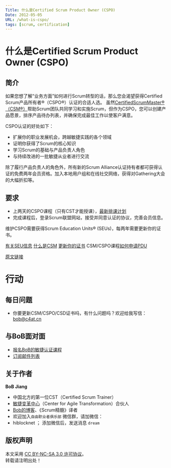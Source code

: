 ```yaml
---
Title: 什么是Certified Scrum Product Owner (CSPO)
Date: 2012-05-05
URL: /what-is-cspo/
tags: [scrum, certification]
---
```


# 什么是Certified Scrum Product Owner (CSPO)

## 简介
如果您想了解“业务方面”如何进行Scrum转型的话，那么您会渴望获得Certified Scrum产品所有者®（CSPO®）认证的合适人选。 虽然[CertifiedScrumMaster®（CSM®）](/what-is-csm)帮助Scrum团队共同学习和实施Scrum，但作为CSPO，您可以创建产品愿景，排序产品待办列表，并确保完成最佳工作以使客户满意。
 
CSPO认证的好处如下：

- 扩展你的职业发展机会，跨越敏捷实践的各个领域
- 证明你获得了Scrum的核心知识
- 学习Scrum的基础与产品负责人角色
- 与持续改进的一批敏捷从业者进行交流

除了履行产品负责人的角色外，所有新的Scrum Alliance认证持有者都可获得认证的免费两年会员资格。加入本地用户组和在线社交网络，获得对Gathering大会的大幅折扣等。

## 要求
- 上两天的CSPO课程（只有CST才能授课），[最新排课计划](http://yihuode.io/brands/33)
- 完成课程后，登录Scrum联盟网站，接受并同意认证的协议，完善会员信息。

维护CSPO需要获得Scrum Education Units® (SEUs)，每两年需要更新你的证书。

[有关SEU信息](/scrum-education-unit-seu/)
[什么是CSM](/what-is-csm/)
[更新你的证书](/renewing-certifications/)
CSM/CSPO课程[如何申请PDU](/apply-pdu-for-csm/)

[原文链接](https://www.scrumalliance.org/get-certified/product-owner-track/certified-scrum-product-owner)

# 行动

## 每日问题
- 你要更新CSM/CSPO/CSD证书吗，有什么问题吗？欢迎给我写信： bob@c4at.cn 

## 与BoB面对面
- [报名BoB的敏捷认证课程](http://yihuode.io/brands/33)
- [订阅邮件列表](https://tinyletter.com/bobjiang)

## 关于作者
**BoB Jiang**

- 中国北方的第一位CST（Certified Scrum Trainer）  
- [敏捷变革中心](https://www.c4at.cn/)（Center for Agile Transformation）合伙人  
- [Bob的博客](http://www.bobjiang.com)、《Scrum精髓》译者
- 欢迎加入`自由职业者俱乐部` 微信群，请加微信：
- hiblocknet  ； 添加微信后，发送消息 `dream`

## 版权声明

本文采用 [CC BY-NC-SA 3.0 许可协议](https://creativecommons.org/licenses/by-nc-sa/3.0/deed.zh)。  
转载请注明出处！
